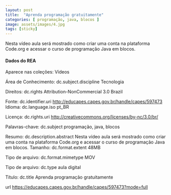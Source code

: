 ```yaml
---
layout: post
title:  "Aprenda programação gratuitamente"
categories: [ programação, java, blocos ]
image: assets/images/4.jpg
tags: [sticky]
---
```


Nesta vídeo aula será mostrado como criar uma conta na plataforma Code.org e acessar o curso de programação Java em blocos.

#### Dados do REA

Aparece nas coleções:	Vídeos

Área de Conhecimento: dc.subject.discipline	Tecnologia

Direitos: dc.rights	Attribution-NonCommercial 3.0 Brazil

Fonte: dc.identifier.uri	http://educapes.capes.gov.br/handle/capes/597473
Idioma: dc.language.iso	pt_BR

Licença: dc.rights.uri	http://creativecommons.org/licenses/by-nc/3.0/br/

Palavras-chave: dc.subject	programação, java, blocos

Resumo: dc.description.abstract	Nesta vídeo aula será mostrado como criar uma conta na plataforma Code.org e acessar o curso de programação Java em blocos.
Tamanho: dc.format.extent	48MB

Tipo de arquivo: dc.format.mimetype	MOV

Tipo de arquivo: dc.type	aula digital

Título: dc.title	Aprenda programação gratuitamente

url	https://educapes.capes.gov.br/handle/capes/597473?mode=full
